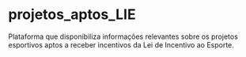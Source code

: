 # projetos_aptos_LIE
Plataforma que disponibiliza informações relevantes sobre os projetos esportivos aptos a receber incentivos da Lei de Incentivo ao Esporte.
